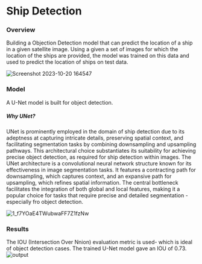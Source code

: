 # Ship Detection 
### Overview
Building a Objection Detection model that can predict the location of a ship in a given satellite image. 
Using a given a set of images for which the location of the ships are provided, the model was trained on this data and used to predict the location of ships on test data. 

![Screenshot 2023-10-20 164547](https://github.com/swethasubu93/Ship-Detection-Project/assets/109064336/fea95634-d3f2-427d-b445-235b43a41d11)

### Model
A U-Net model is built for object detection.

##### Why UNet?
UNet is prominently employed in the domain of ship detection due to its adeptness at capturing intricate details, preserving spatial context, and facilitating segmentation tasks by combining downsampling and upsampling pathways. 
This architectural choice substantiates its suitability for achieving precise object detection, as required for ship detection within images.
The UNet architecture is a convolutional neural network structure known for its effectiveness in image segmentation tasks. It features a contracting path for downsampling, which captures context, and an expansive path for upsampling, which refines spatial information. 
The central bottleneck facilitates the integration of both global and local features, making it a popular choice for tasks that require precise and detailed segmentation - especially fro object detection.

![1_f7YOaE4TWubwaFF7Z1fzNw](https://github.com/swethasubu93/Ship-Detection-Project/assets/109064336/8639d39d-7fdb-492f-a61a-ffad87ee47c0)


### Results
The IOU (Intersection Over Nnion) evaluation metric is used- which is ideal of object detection cases. The trained U-Net model gave an IOU of 0.73.
![output](https://github.com/swethasubu93/Ship-Detection-Project/assets/109064336/5c7882a2-ad3f-403a-871f-8e63065375ea)
